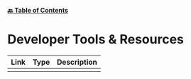 **[:back: Table of Contents](README.md/)**

# Developer Tools & Resources

| Link | Type | Description |
| ---- | ---- | ----------- |
| []() |      |             |
